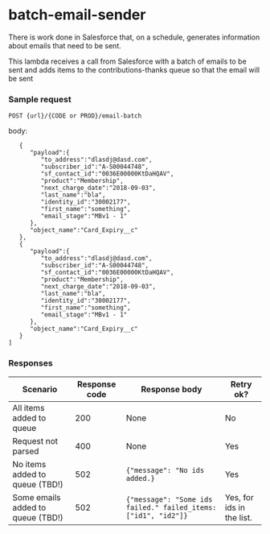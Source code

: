 # batch-email-sender
There is work done in Salesforce that, on a schedule, generates information about emails that need to be sent. 

This lambda receives a call from Salesforce with a batch of emails to be sent and adds items to the 
contributions-thanks queue so that the email will be sent 



### Sample request 

`POST {url}/{CODE or PROD}/email-batch`

body:
```[  
   {  
      "payload":{  
         "to_address":"dlasdj@dasd.com",
         "subscriber_id":"A-S00044748",
         "sf_contact_id":"0036E00000KtDaHQAV",
         "product":"Membership",
         "next_charge_date":"2018-09-03",
         "last_name":"bla",
         "identity_id":"30002177",
         "first_name":"something",
         "email_stage":"MBv1 - 1"
      },
      "object_name":"Card_Expiry__c"
   },
   {  
      "payload":{  
         "to_address":"dlasdj@dasd.com",
         "subscriber_id":"A-S00044748",
         "sf_contact_id":"0036E00000KtDaHQAV",
         "product":"Membership",
         "next_charge_date":"2018-09-03",
         "last_name":"bla",
         "identity_id":"30002177",
         "first_name":"something",
         "email_stage":"MBv1 - 1"
      },
      "object_name":"Card_Expiry__c"
   }
]
```

### Responses
| Scenario      | Response code  | Response body | Retry ok? 
| ------------- |-------------  | ---------------| ------|
| All items added to queue     | 200 | None | No |
| Request not parsed      | 400      | None | Yes |
| No items added to queue (TBD!) | 502 | `{"message": "No ids added.}` | Yes |
| Some emails added to queue (TBD!) | 502 | `{"message": "Some ids failed." failed_items: ["id1", "id2"]}` | Yes, for ids in the list. |

